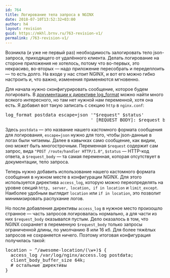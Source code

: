 ```yaml
---
id: 764
title: Логирование тела запроса в NGINX
date: 2018-07-10T13:52:32+03:00
author: h4
layout: revision
guid: https://mkhl.brnv.ru/763-revision-v1/
permalink: /763-revision-v1/
---
```

Возникла (и уже не первый раз) необходимость залогировать тело json-запроса, приходящего от удалённого клиента. Делать логирование на стороне приложения не хотелось, потому что во-первых, это некрасиво, во-вторых — надо приложение пересобрать и передеплоить — то есть долго. На входе у нас стоит NGINX, и вот его можно гибко настроить и, что важно, изменения применяются мгновенно.

Для начала нужно сконфигурировать сообщение, которое будем логировать. В [документации к директиве log_format](http://nginx.org/en/docs/http/ngx_http_log_module.html#log_format) можно найти много всякого интересного, но там нет нужной нам переменной, хотя она есть. Я добавил вот такую записать с секцию `http` в `nginx.conf`:

<pre>log_format postdata escape=json '"$request" $status'
                                ' [REQUEST BODY]: $request_body';</pre>

Здесь `postdata` — это название нашего кастомного формата сообщения для логирования, `escape=json` нужно для того, чтобы json-данные в логах были читаемы. Далее в кавычках само сообщение, как видим, оно может быть многострочным. Переменная `$request` содержит сам запрос, вида `"POST /route/handler HTTP/1.0"`, `$status` — HTTP-код ответа, а `$request_body` — та самая переменная, которая отсутствует в документации, тело запроса.

Теперь нужно добавить использование нашего кастомного формата сообщения в нужном месте в конфигурации NGINX. Для этого используется директива `access_log`, которую можно переопределять на уровне секций `http, server, location, if in location` и `limit_except`. Наиболее удобным выглядит `location` или `if in location`, это позволит минимизировать распухание логов.

Но после добавления директивы `access_log` в нужное место произошло странное — часть запросов логировалась нормально, а для части из них `$request_body` оказывался пустым. Дело оказалось в том, что NGINX сохраняет в переменную `$request_body` только запросы ограниченной длины, по умолчанию 8 или 16 кб. Для более тяжёлых запросов не сохраняется ничего. Поэтому итоговая конфигурация получилась такой:

<pre>location ~ ^/awesome-location/(\w+)$ {
  access_log /var/log/nginx/access.log postdata;
  client_body_buffer_size 64k;
  # остальные директивы
}</pre>